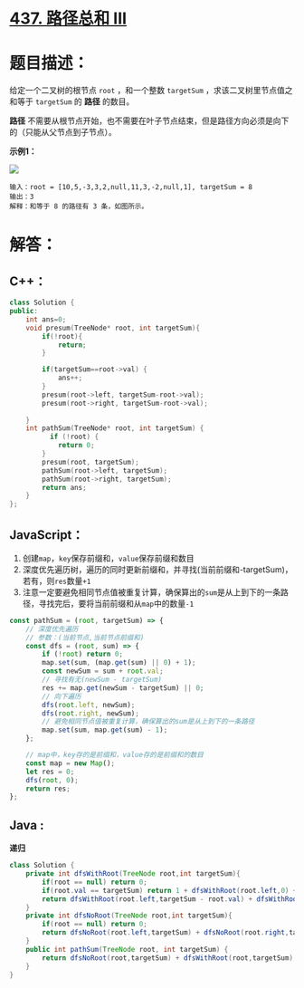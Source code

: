 # [437. 路径总和 III](https://leetcode-cn.com/problems/path-sum-iii/)

# 题目描述：

给定一个二叉树的根节点 `root` ，和一个整数 `targetSum` ，求该二叉树里节点值之和等于 `targetSum` 的 **路径** 的数目。

**路径** 不需要从根节点开始，也不需要在叶子节点结束，但是路径方向必须是向下的（只能从父节点到子节点）。



**示例1：**

![](https://assets.leetcode.com/uploads/2021/04/09/pathsum3-1-tree.jpg)

```
输入：root = [10,5,-3,3,2,null,11,3,-2,null,1], targetSum = 8
输出：3
解释：和等于 8 的路径有 3 条，如图所示。
```



# 解答：

## C++：

```cpp
class Solution {
public:
    int ans=0;
    void presum(TreeNode* root, int targetSum){
        if(!root){
            return;
        }

        if(targetSum==root->val) {
            ans++;
        }
        presum(root->left, targetSum-root->val);
        presum(root->right, targetSum-root->val);
        
    }
    int pathSum(TreeNode* root, int targetSum) {
          if (!root) {
            return 0;
        }
        presum(root, targetSum);
        pathSum(root->left, targetSum);
        pathSum(root->right, targetSum);
        return ans;
    }
};
```



## JavaScript：

1. 创建`map`，`key`保存前缀和，`value`保存前缀和数目
2. 深度优先遍历树，遍历的同时更新前缀和，并寻找(当前前缀和-targetSum)，若有，则`res`数量`+1`
3. 注意一定要避免相同节点值被重复计算，确保算出的`sum`是从上到下的一条路径，寻找完后，要将当前前缀和从`map`中的数量`-1`

```javascript
const pathSum = (root, targetSum) => {
    // 深度优先遍历
    // 参数：(当前节点,当前节点前缀和)
    const dfs = (root, sum) => {
        if (!root) return 0;
        map.set(sum, (map.get(sum) || 0) + 1);
        const newSum = sum + root.val;
        // 寻找有无(newSum - targetSum)
        res += map.get(newSum - targetSum) || 0;
        // 向下遍历
        dfs(root.left, newSum);
        dfs(root.right, newSum);
        // 避免相同节点值被重复计算，确保算出的sum是从上到下的一条路径
        map.set(sum, map.get(sum) - 1);
    };

    // map中，key存的是前缀和，value存的是前缀和的数目
    const map = new Map();
    let res = 0;
    dfs(root, 0);
    return res;
};
```

## Java :

**递归**

```java
class Solution {
    private int dfsWithRoot(TreeNode root,int targetSum){
        if(root == null) return 0;
        if(root.val == targetSum) return 1 + dfsWithRoot(root.left,0) + dfsWithRoot(root.right,0);
        return dfsWithRoot(root.left,targetSum - root.val) + dfsWithRoot(root.right,targetSum - root.val);
    }
    private int dfsNoRoot(TreeNode root,int targetSum){
        if(root == null) return 0;
        return dfsNoRoot(root.left,targetSum) + dfsNoRoot(root.right,targetSum) + dfsWithRoot(root.left,targetSum) + dfsWithRoot(root.right,targetSum);
    }
    public int pathSum(TreeNode root, int targetSum) {
        return dfsNoRoot(root,targetSum) + dfsWithRoot(root,targetSum);
    }
}
```
